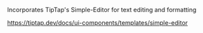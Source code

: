 Incorporates TipTap's Simple-Editor for text editing and formatting

https://tiptap.dev/docs/ui-components/templates/simple-editor

